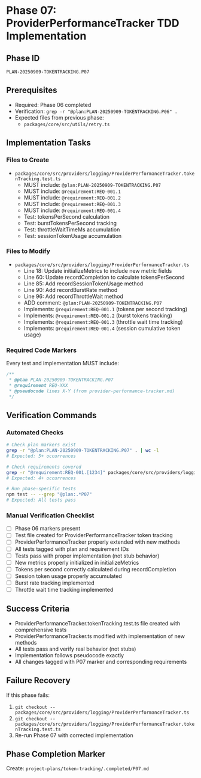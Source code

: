 # Phase 07: ProviderPerformanceTracker TDD Implementation

## Phase ID

`PLAN-20250909-TOKENTRACKING.P07`

## Prerequisites

- Required: Phase 06 completed
- Verification: `grep -r "@plan:PLAN-20250909-TOKENTRACKING.P06" .`
- Expected files from previous phase:
  - `packages/core/src/utils/retry.ts`

## Implementation Tasks

### Files to Create

- `packages/core/src/providers/logging/ProviderPerformanceTracker.tokenTracking.test.ts`
  - MUST include: `@plan:PLAN-20250909-TOKENTRACKING.P07`
  - MUST include: `@requirement:REQ-001.1`
  - MUST include: `@requirement:REQ-001.2`
  - MUST include: `@requirement:REQ-001.3`
  - MUST include: `@requirement:REQ-001.4`
  - Test: tokensPerSecond calculation
  - Test: burstTokensPerSecond tracking
  - Test: throttleWaitTimeMs accumulation
  - Test: sessionTokenUsage accumulation

### Files to Modify

- `packages/core/src/providers/logging/ProviderPerformanceTracker.ts`
  - Line 18: Update initializeMetrics to include new metric fields
  - Line 60: Update recordCompletion to calculate tokensPerSecond
  - Line 85: Add recordSessionTokenUsage method
  - Line 90: Add recordBurstRate method
  - Line 96: Add recordThrottleWait method
  - ADD comment: `@plan:PLAN-20250909-TOKENTRACKING.P07`
  - Implements: `@requirement:REQ-001.1` (tokens per second tracking)
  - Implements: `@requirement:REQ-001.2` (burst tokens tracking)
  - Implements: `@requirement:REQ-001.3` (throttle wait time tracking)
  - Implements: `@requirement:REQ-001.4` (session cumulative token usage)

### Required Code Markers

Every test and implementation MUST include:

```typescript
/**
 * @plan PLAN-20250909-TOKENTRACKING.P07
 * @requirement REQ-XXX
 * @pseudocode lines X-Y (from provider-performance-tracker.md)
 */
```

## Verification Commands

### Automated Checks

```bash
# Check plan markers exist
grep -r "@plan:PLAN-20250909-TOKENTRACKING.P07" . | wc -l
# Expected: 5+ occurrences

# Check requirements covered
grep -r "@requirement:REQ-001.[1234]" packages/core/src/providers/logging/ | wc -l
# Expected: 4+ occurrences

# Run phase-specific tests
npm test -- --grep "@plan:.*P07"
# Expected: All tests pass
```

### Manual Verification Checklist

- [ ] Phase 06 markers present
- [ ] Test file created for ProviderPerformanceTracker token tracking
- [ ] ProviderPerformanceTracker properly extended with new methods
- [ ] All tests tagged with plan and requirement IDs
- [ ] Tests pass with proper implementation (not stub behavior)
- [ ] New metrics properly initialized in initializeMetrics
- [ ] Tokens per second correctly calculated during recordCompletion
- [ ] Session token usage properly accumulated
- [ ] Burst rate tracking implemented
- [ ] Throttle wait time tracking implemented

## Success Criteria

- ProviderPerformanceTracker.tokenTracking.test.ts file created with comprehensive tests
- ProviderPerformanceTracker.ts modified with implementation of new methods
- All tests pass and verify real behavior (not stubs)
- Implementation follows pseudocode exactly
- All changes tagged with P07 marker and corresponding requirements

## Failure Recovery

If this phase fails:

1. `git checkout -- packages/core/src/providers/logging/ProviderPerformanceTracker.ts`
2. `git checkout -- packages/core/src/providers/logging/ProviderPerformanceTracker.tokenTracking.test.ts`
3. Re-run Phase 07 with corrected implementation

## Phase Completion Marker

Create: `project-plans/token-tracking/.completed/P07.md`